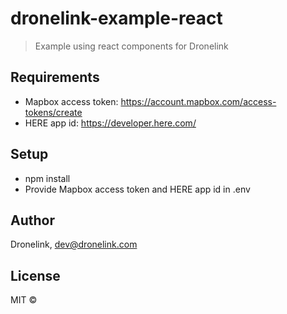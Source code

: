 # dronelink-example-react

> Example using react components for Dronelink

## Requirements

-   Mapbox access token: https://account.mapbox.com/access-tokens/create
-   HERE app id: https://developer.here.com/

## Setup

-   npm install
-   Provide Mapbox access token and HERE app id in .env

## Author

Dronelink, dev@dronelink.com

## License

MIT © [](https://github.com/)
